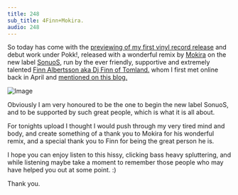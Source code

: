 ```yaml
---
title: 248
sub_title: 4Finn+Mokira.
audio: 248
---
```


So today has come with the <a href="http://soundcloud.com/sonuos" title="previewing of my first vinyl record release" target="_blank">previewing of my first vinyl record release</a> and debut work under Pokk!, released with a wonderful remix by <a href="http://www.discogs.com/artist/Mokira" title="Mokira">Mokira</a> on the new label <a href="https://www.facebook.com/sonuos.records" title="SonuoS" target="_blank">SonuoS</a>, run by the ever friendly, supportive and extremely talented <a href="http://www.discogs.com/user/djfothotmail.com" title="Finn Albertsson aka Dj Finn of Tomland.">Finn Albertsson aka Dj Finn of Tomland.</a> whom I first met online back in April and <a href="http://www.mono-log.org/snd_105/" title="mentioned on this blog." target="_blank">mentioned on this blog.</a>

![Image](/assets/img/Snd-248.png)

Obviously I am very honoured to be the one to begin the new label SonuoS, and to be supported by such great people, which is what it is all about.

For tonights upload I thought I would push through my very tired mind and body, and create something of a thank you to Mokira for his wonderful remix, and a special thank you to Finn for being the great person he is.

I hope you can enjoy listen to this hissy, clicking bass heavy spluttering, and while listening maybe take a moment to remember those people who may have helped you out at some point. :)

Thank you.